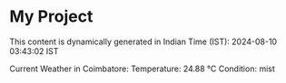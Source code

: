 # My Project

This content is dynamically generated in Indian Time (IST): 2024-08-10 03:43:02 IST


Current Weather in Coimbatore:
Temperature: 24.88 °C
Condition: mist

